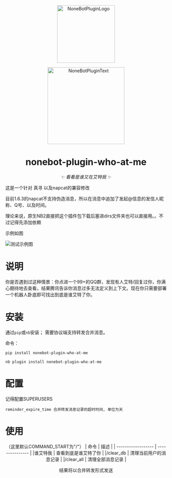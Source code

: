 <div align="center">
  <a href="https://v2.nonebot.dev/store"><img src="https://s2.loli.net/2022/06/16/opBDE8Swad5rU3n.png" width="180" height="180" alt="NoneBotPluginLogo"></a>
  <br>
  <p><img src="https://s2.loli.net/2022/06/16/xsVUGRrkbn1ljTD.png" width="240" alt="NoneBotPluginText"></p>
</div>

<div align="center">

# nonebot-plugin-who-at-me

_✨ 看看是谁又在艾特我 ✨_
</div>

这是一个针对 真寻 以及napcat的兼容修改

目前1.6.3的napcat不支持伪造消息，所以在消息中追加了发起@信息的发信人昵称、Q号、以及时间。

理论来说，原生NB2直接把这个插件包下载后塞进dirs文件夹也可以直接用。。不过记得先添加依赖

示例如图

  ![测试示例图](https://github.com/mmmjie/who-at-me/assets/45615222/87387471-4dd4-4fd4-bc2d-05850de3e2a2)

 # 说明
 你是否遇到过这种情景：你点进一个99+的QQ群，发现有人艾特/回复过你，你满心期待地去查看，结果腾讯告诉你消息过多无法定义到上下文。现在你只需要部署一个机器人卧底即可找出到底是谁艾特了你。
 # 安装
通过`pip`或`nb`安装；
需要协议端支持转发合并消息。

命令：
```shell
pip install nonebot-plugin-who-at-me
```
```shell
nb plugin install nonebot-plugin-who-at-me
```
# 配置
记得配置SUPERUSERS
```shell
reminder_expire_time 合并转发消息记录的超时时间, 单位为天
```
# 使用
<div align="center">

（这里默认COMMAND_START为"/"）
| 命令              | 描述              |
| ------------------ | --------------- |
|谁艾特我 | 查看到底是谁艾特了你       |
|/clear_db     | 清理当前用户的消息记录 |
|/clear_all     | 清理全部消息记录     |

结果将以合并转发形式发送
